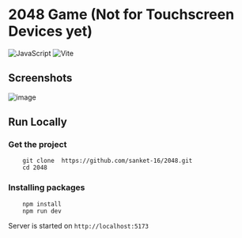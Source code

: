 # 2048 Game (Not for Touchscreen Devices yet)

![JavaScript](https://img.shields.io/badge/javascript-%23323330.svg?style=for-the-badge&logo=javascript&logoColor=%23F7DF1E)
![Vite](https://img.shields.io/badge/vite-%23646CFF.svg?style=for-the-badge&logo=vite&logoColor=white)


## Screenshots

![image](https://user-images.githubusercontent.com/64531568/210103433-59251758-d017-408e-b6d3-940a61b8c934.png)


## Run Locally

### Get the project
        git clone  https://github.com/sanket-16/2048.git
        cd 2048

### Installing packages
        npm install
        npm run dev

Server is started on `http://localhost:5173`
